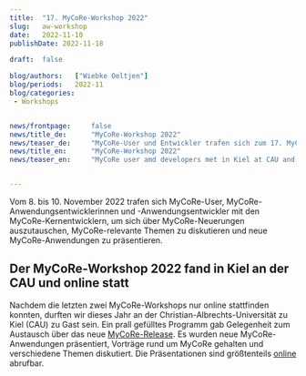 ```yaml
---
title:  "17. MyCoRe-Workshop 2022"
slug: 	aw-workshop
date:   2022-11-10
publishDate: 2022-11-18

draft: 	false

blog/authors: 	["Wiebke Oeltjen"]
blog/periods: 	2022-11
blog/categories:
 - Workshops


news/frontpage: 	false
news/title_de: 		"MyCoRe-Workshop 2022"
news/teaser_de: 	"MyCoRe-User und Entwickler trafen sich zum 17. MyCoRe-Workshop 2022 an der CAU in Kiel und online."
news/title_en: 		"MyCoRe-Workshop 2022"
news/teaser_en:	 	"MyCoRe user amd developers met in Kiel at CAU and online at 9th and 10th of November for the MyCoRe Workshop 2022."


---
```

<p>
  Vom 8. bis 10. November 2022 trafen sich MyCoRe-User, MyCoRe-Anwendungsentwicklerinnen und -Anwendungsentwickler mit den MyCoRe-Kernentwicklern, um sich über MyCoRe-Neuerungen auszutauschen, MyCoRe-relevante Themen zu diskutieren und neue MyCoRe-Anwendungen zu präsentieren.
</p>

<!--more--> 
<div>
  <h2>Der MyCoRe-Workshop 2022 fand in Kiel an der CAU und online statt</h2>
  <p>
  Nachdem die letzten zwei MyCoRe-Workshops nur online stattfinden konnten, durften wir dieses Jahr an der Christian-Albrechts-Universität zu Kiel (CAU) zu Gast sein. Ein prall gefülltes Programm gab Gelegenheit zum Austausch über das neue <a href="https://mycore.de/site/download/dl_mycore/release/"> MyCoRe-Release</a>. Es wurden neue MyCoRe-Anwendungen  präsentiert, Vorträge rund um MyCoRe gehalten und verschiedene Themen diskutiert. Die Präsentationen sind größtenteils  <a href="https://cmswiki.rrz.uni-hamburg.de/hummel/MyCoRe/Organisation/AnwenderWorkshop2022">online</a> abrufbar.
  </p>
</div>

